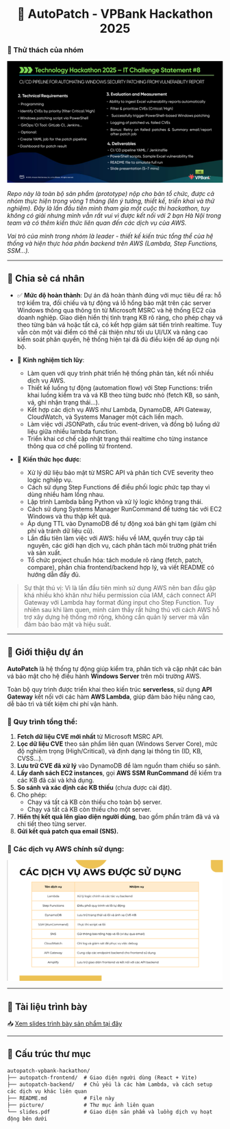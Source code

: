 <h1 align="center">🔧 AutoPatch - VPBank Hackathon 2025</h1>

<h3>🥊 Thử thách của nhóm</h3>
<p align="center">
  <img src="picture/challenge.png" alt="Challenge overview" width="700"/>
</p>

<p align="left">
  <em>Repo này là toàn bộ sản phẩm (prototype) nộp cho bản tổ chức, được cả nhóm thực hiện trong vòng 1 tháng (lên ý tưởng, thiết kế, triển khai và thử nghiệm). Đây là lần đầu tiên mình tham gia một cuộc thi hackathon, tuy không có giải nhưng mình vẫn rất vui vì được kết nối với 2 bạn Hà Nội trong team và có thêm kiến thức liên quan đến các dịch vụ của AWS. 

  Vai trò của mình trong nhóm là leader - thiết kế kiến trúc tổng thể của hệ thống và hiện thực hóa phần backend trên AWS (Lambda, Step Functions, SSM...).
  </em><br>
</p>

---

## 🧠 Chia sẻ cá nhân

- ✅ **Mức độ hoàn thành**: Dự án đã hoàn thành đúng với mục tiêu đề ra: hỗ trợ kiểm tra, đối chiếu và tự động vá lỗ hổng bảo mật trên các server Windows thông qua thông tin từ Microsoft MSRC và hệ thống EC2 của doanh nghiệp. Giao diện hiển thị tình trạng KB rõ ràng, cho phép chạy vá theo từng bản vá hoặc tất cả, có kết hợp giám sát tiến trình realtime. Tuy vẫn còn một vài điểm có thể cải thiện như tối ưu UI/UX và nâng cao kiểm soát phân quyền, hệ thống hiện tại đã đủ điều kiện để áp dụng nội bộ.

- 🧩 **Kinh nghiệm tích lũy**:
  - Làm quen với quy trình phát triển hệ thống phân tán, kết nối nhiều dịch vụ AWS. 
  - Thiết kế luồng tự động (automation flow) với Step Functions: triển khai luồng kiểm tra và vá KB theo từng bước nhỏ (fetch KB, so sánh, vá, ghi nhận trạng thái...).
  - Kết hợp các dịch vụ AWS như Lambda, DynamoDB, API Gateway, CloudWatch, và Systems Manager một cách liền mạch.
  - Làm việc với JSONPath, cấu trúc event-driven, và đồng bộ luồng dữ liệu giữa nhiều lambda function.
  - Triển khai cơ chế cập nhật trạng thái realtime cho từng instance thông qua cơ chế polling từ frontend.

- 📘 **Kiến thức học được**:
  - Xử lý dữ liệu bảo mật từ MSRC API và phân tích CVE severity theo logic nghiệp vụ.
  - Cách sử dụng Step Functions để điều phối logic phức tạp thay vì dùng nhiều hàm lồng nhau.
  - Lập trình Lambda bằng Python và xử lý logic không trạng thái.
  - Cách sử dụng Systems Manager RunCommand để tương tác với EC2 Windows và thu thập kết quả.
  - Áp dụng TTL vào DynamoDB để tự động xoá bản ghi tạm (giảm chi phí và tránh dữ liệu cũ).
  - Lần đầu tiên làm việc với AWS: hiểu về IAM, quyền truy cập tài nguyên, các giới hạn dịch vụ, cách phân tách môi trường phát triển và sản xuất.
  - Tổ chức project chuẩn hóa: tách module rõ ràng (fetch, patch, compare), phân chia frontend/backend hợp lý, và viết README có hướng dẫn đầy đủ.

> Sự thật thú vị: Vì là lần đầu tiên mình sử dụng AWS nên ban đầu gặp khá nhiều khó khăn như hiểu permission của IAM, cách connect API Gateway với Lambda hay format đúng input cho Step Function. Tuy nhiên sau khi làm quen, mình cảm thấy rất hứng thú với cách AWS hỗ trợ xây dựng hệ thống mở rộng, không cần quản lý server mà vẫn đảm bảo bảo mật và hiệu suất.

---

## 📌 Giới thiệu dự án

**AutoPatch** là hệ thống tự động giúp kiểm tra, phân tích và cập nhật các bản vá bảo mật cho hệ điều hành **Windows Server** trên môi trường AWS.

Toàn bộ quy trình được triển khai theo kiến trúc **serverless**, sử dụng **API Gateway** kết nối với các hàm **AWS Lambda**, giúp đảm bảo hiệu năng cao, dễ bảo trì và tiết kiệm chi phí vận hành.

### 🔁 Quy trình tổng thể:
1. **Fetch dữ liệu CVE mới nhất** từ Microsoft MSRC API.
2. **Lọc dữ liệu CVE** theo sản phẩm liên quan (Windows Server Core), mức độ nghiêm trọng (High/Critical), và định dạng lại thông tin (ID, KB, CVSS...).
3. **Lưu trữ CVE đã xử lý** vào DynamoDB để làm nguồn tham chiếu so sánh.
4. **Lấy danh sách EC2 instances**, gọi **AWS SSM RunCommand** để kiểm tra các KB đã cài và khả dụng.
5. **So sánh và xác định các KB thiếu** (chưa được cài đặt).
6. Cho phép:
   - Chạy vá tất cả KB còn thiếu cho toàn bộ server.
   - Chạy vá tất cả KB còn thiếu cho một server.
7. **Hiển thị kết quả lên giao diện người dùng**, bao gồm phần trăm đã vá và chi tiết theo từng server.
8. **Gửi kết quả patch qua email (SNS).**

### 🧩 Các dịch vụ AWS chính sử dụng:
<p align="center">
  <img src="picture/services_used.png" alt="Services used" width="700"/>
</p>

---

## 📄 Tài liệu trình bày

📥 [Xem slides trình bày sản phẩm tại đây](./slides.pdf)

---

## 📁 Cấu trúc thư mục
```
autopatch-vpbank-hackathon/
├── autopatch-frontend/  # Giao diện người dùng (React + Vite)
├── autopatch-backend/   # Chủ yếu là các hàm Lambda, và cách setup các dịch vụ khác liên quan
├── README.md            # File này
├── picture/             # Thư mục ảnh liên quan
└── slides.pdf           # Giao diện sản phẩm và luồng dịch vụ hoạt động bên dưới

